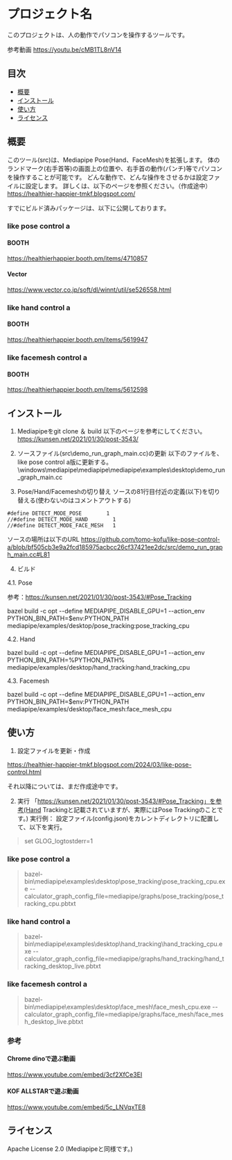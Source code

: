 # プロジェクト名

このプロジェクトは、人の動作でパソコンを操作するツールです。

参考動画
https://youtu.be/cMB1TL8nV14


## 目次
- [概要](#概要)
- [インストール](#インストール)
- [使い方](#使い方)
- [ライセンス](#ライセンス)


## 概要
このツール(src)は、Mediapipe Pose(Hand、FaceMesh)を拡張します。
体のランドマーク(右手首等)の画面上の位置や、右手首の動作(パンチ)等でパソコンを操作することが可能です。
どんな動作で、どんな操作をさせるかは設定ファイルに設定します。
詳しくは、以下のページを参照ください。（作成途中）
  https://healthier-happier-tmkf.blogspot.com/

すでにビルド済みパッケージは、以下に公開しております。
### like pose control a
#### BOOTH
https://healthierhappier.booth.pm/items/4710857
#### Vector
https://www.vector.co.jp/soft/dl/winnt/util/se526558.html

### like hand control a
#### BOOTH
https://healthierhappier.booth.pm/items/5619947

### like facemesh control a
#### BOOTH
https://healthierhappier.booth.pm/items/5612598

## インストール

1. Mediapipeをgit clone ＆ build
以下のページを参考にしてください。
https://kunsen.net/2021/01/30/post-3543/


2. ソースファイル(src\demo_run_graph_main.cc)の更新
以下のファイルを、like pose control a版に更新する。
  <mediapipe-python-sample-main>\windows\mediapipe\mediapipe\mediapipe\examples\desktop\demo_run_graph_main.cc

3. Pose/Hand/Facemeshの切り替え
ソースの81行目付近の定義(以下)を切り替える(使わないのはコメントアウトする)

```
#define DETECT_MODE_POSE        1
//#define DETECT_MODE_HAND        1
//#define DETECT_MODE_FACE_MESH   1
```

ソースの場所は以下のURL
https://github.com/tomo-kofu/like-pose-control-a/blob/bf505cb3e9a2fcd185975acbcc26cf37421ee2dc/src/demo_run_graph_main.cc#L81

4. ビルド

4.1. Pose

参考：https://kunsen.net/2021/01/30/post-3543/#Pose_Tracking

bazel build -c opt --define MEDIAPIPE_DISABLE_GPU=1 --action_env PYTHON_BIN_PATH=$env:PYTHON_PATH mediapipe/examples/desktop/pose_tracking:pose_tracking_cpu

4.2. Hand

bazel build -c opt --define MEDIAPIPE_DISABLE_GPU=1 --action_env PYTHON_BIN_PATH=%PYTHON_PATH% mediapipe/examples/desktop/hand_tracking:hand_tracking_cpu

4.3. Facemesh

bazel build -c opt --define MEDIAPIPE_DISABLE_GPU=1 --action_env PYTHON_BIN_PATH=$env:PYTHON_PATH mediapipe/examples/desktop/face_mesh:face_mesh_cpu


## 使い方

1. 設定ファイルを更新・作成

https://healthier-happier-tmkf.blogspot.com/2024/03/like-pose-control.html

それ以降については、まだ作成途中です。

2. 実行
「https://kunsen.net/2021/01/30/post-3543/#Pose_Tracking」を参考(Hand Trackingと記載されていますが、実際にはPose Trackingのことです。)
実行例：
設定ファイル(config.json)をカレントディレクトリに配置して、以下を実行。
> set GLOG_logtostderr=1 

### like pose control a
> bazel-bin\mediapipe\examples\desktop\pose_tracking\pose_tracking_cpu.exe   --calculator_graph_config_file=mediapipe/graphs/pose_tracking/pose_tracking_cpu.pbtxt

### like hand control a
> bazel-bin\mediapipe\examples\desktop\hand_tracking\hand_tracking_cpu.exe --calculator_graph_config_file=mediapipe/graphs/hand_tracking/hand_tracking_desktop_live.pbtxt

### like facemesh control a
> bazel-bin\mediapipe\examples\desktop\face_mesh\face_mesh_cpu.exe --calculator_graph_config_file=mediapipe/graphs/face_mesh/face_mesh_desktop_live.pbtxt

### 参考

#### Chrome dinoで遊ぶ動画
https://www.youtube.com/embed/3cf2XfCe3EI

#### KOF ALLSTARで遊ぶ動画
https://www.youtube.com/embed/5c_LNVqxTE8


## ライセンス

Apache License 2.0
(Mediapipeと同様です。)


